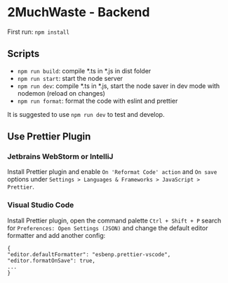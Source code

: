 # 2MuchWaste - Backend

First run: `npm install`

## Scripts
- `npm run build`: compile *.ts in *.js in dist folder
- `npm run start`: start the node server
- `npm run dev`: compile *.ts in *.js, start the node saver in dev mode with nodemon (reload on changes)
- `npm run format`: format the code with eslint and prettier

It is suggested to use `npm run dev` to test and develop.


## Use Prettier Plugin

### Jetbrains WebStorm or IntelliJ

Install Prettier plugin and enable `On 'Reformat Code' action` and `On save` options under `Settings > Languages & Frameworks > JavaScript > Prettier`.  

### Visual Studio Code

Install Prettier plugin, open the command palette `Ctrl + Shift + P` search for `Preferences: Open Settings (JSON)` and change the default editor formatter and add another config:

`{`  
`"editor.defaultFormatter": "esbenp.prettier-vscode",`    
`"editor.formatOnSave": true,`  
`...`  
`}`
